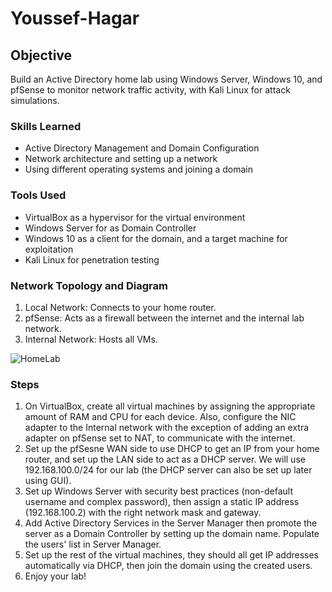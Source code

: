 # Youssef-Hagar
## Objective
Build an Active Directory home lab using Windows Server, Windows 10, and pfSense to monitor network traffic activity, with Kali Linux for attack simulations.
### Skills Learned
- Active Directory Management and Domain Configuration
- Network architecture and setting up a network
- Using different operating systems and joining a domain
### Tools Used
- VirtualBox as a hypervisor for the virtual environment
- Windows Server for as Domain Controller
- Windows 10 as a client for the domain, and a target machine for exploitation
- Kali Linux for penetration testing
### Network Topology and Diagram
1. Local Network: Connects to your home router.
2. pfSense: Acts as a firewall between the internet and the internal lab network.
3. Internal Network: Hosts all VMs.
   
![HomeLab](https://github.com/user-attachments/assets/3e44ffbd-ef62-453e-9981-829f08d7ce9a)

### Steps
1. On VirtualBox, create all virtual machines by assigning the appropriate amount of RAM and CPU for each device. Also, configure the NIC adapter to the Internal network with the exception of adding an extra adapter on pfSense set to NAT, to communicate with the internet.
2. Set up the pfSesne WAN side to use DHCP to get an IP from your home router, and set up the LAN side to act as a DHCP server. We will use 192.168.100.0/24 for our lab (the DHCP server can also be set up later using GUI).
3. Set up Windows Server with security best practices (non-default username and complex password), then assign a static IP address (192.168.100.2) with the right network mask and gateway.
4. Add Active Directory Services in the Server Manager then promote the server as a Domain Controller by setting up the domain name. Populate the users' list in Server Manager.
5. Set up the rest of the virtual machines, they should all get IP addresses automatically via DHCP, then join the domain using the created users.
6. Enjoy your lab!
